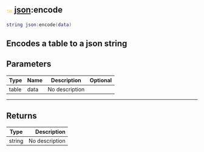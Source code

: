 ## ![shared](.gitbook/assets/shared.png) [json](./home/json):encode

```lua
string json:encode(data)
```

Encodes a table to a json string
------
## Parameters

| Type   | Name | Description | Optional |
| ------ | ---- | ----------- | -------: |
| table | data | No description |  |

------
## Returns

| Type   | Description |
| ------ | ----------: |
| string | No description |


